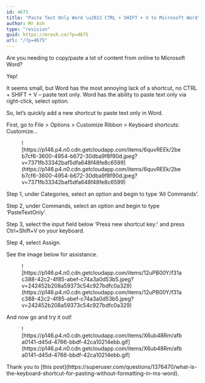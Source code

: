 ```yaml
---
id: 4675
title: "Paste Text Only Word \u2022 CTRL + SHIFT + V to Microsoft Word"
author: Mr Ash
type: "revision"
guid: https://mrash.co/?p=4675
url: "/?p=4675"
---
```


Are you needing to copy/paste a lot of content from online to Microsoft Word?

Yep!

It seems small, but Word has the most annoying lack of a shortcut, no CTRL + SHIFT + V – paste text only. Word has the ability to paste text only via right-click, select option.

So, let’s quickly add a new shortcut to paste text only in Word.

First, go to File &gt; Options &gt; Customize Ribbon &gt; Keyboard shortcuts: Customize…

<figure class="wp-block-image">![https://p146.p4.n0.cdn.getcloudapp.com/items/6quvREEk/2beb7cf6-3600-4954-b672-30dba9f8f90d.jpeg?v=7371fb33342baf5dfa648f48fe8c6599](https://p146.p4.n0.cdn.getcloudapp.com/items/6quvREEk/2beb7cf6-3600-4954-b672-30dba9f8f90d.jpeg?v=7371fb33342baf5dfa648f48fe8c6599)</figure>Step 1, under Categories, select an option and begin to type ‘All Commands’.

Step 2, under Commands, select an option and begin to type ‘PasteTextOnly’.

Step 3, select the input field below ‘Press new shortcut key:’ and press Ctrl+Shift+V on your keyboard.

Step 4, select Assign.

See the image below for assistance.

<figure class="wp-block-image">![https://p146.p4.n0.cdn.getcloudapp.com/items/12uPB00Y/f31ac388-42c2-4f85-abef-c74a3a0d53b5.jpeg?v=242452b208a59373c54c927bdfc0a329](https://p146.p4.n0.cdn.getcloudapp.com/items/12uPB00Y/f31ac388-42c2-4f85-abef-c74a3a0d53b5.jpeg?v=242452b208a59373c54c927bdfc0a329)</figure>And now go and try it out!

<figure class="wp-block-image">![https://p146.p4.n0.cdn.getcloudapp.com/items/X6ub48Rm/afba0141-d45d-4766-bbdf-42ca10214ebb.gif](https://p146.p4.n0.cdn.getcloudapp.com/items/X6ub48Rm/afba0141-d45d-4766-bbdf-42ca10214ebb.gif)</figure>Thank you to [this post](https://superuser.com/questions/1376470/what-is-the-keyboard-shortcut-for-pasting-without-formatting-in-ms-word).